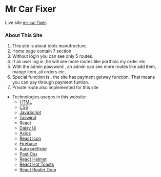 # Mr Car Fixer

Live site [mr car fixer](https://mr-car-fixer.web.app/).



### About This Site
1. This site is about tools manufracture.
2. Home page contain 7 section.
3. Without login you can see only 5 routes.
4. If an user log in ,he will see more routes like portfloio my order etc
5. With the admin password ,  an admin can see more routes like add item, mange item ,all orders etc.
6. Special function is , the site has payment getway function. That means you can pay through payment funtion.
7. Private route also implemented for this site




- Technologies useges in this website:
  - [HTML](https://www.w3schools.com/html/html_intro.asp)
  - [CSS](https://www.w3schools.com/css/css_intro.asp)
  - [JavaScript](https://www.w3schools.com/js/js_intro.asp)
  - [Tailwind](https://tailwindcss.com/)
  - [React](https://reactjs.org/)
  - [Daisy Ui](https://daisy.design/)
  - [Axios](https://axios-http.com/docs/intro)
  - [React Icon](https://react-icons.netlify.com/)
  - [Firebase](https://firebase.google.com/)
  - [Auto prefixier](https://autoprefixer.github.io/)
  - [Post Css](https://postcss.org/)
  - [React Helmet](https://react-helmet.github.io/)
  - [React Hot Toasts](https://react-hot-toasts.github.io/)
  - [React Router Dom](https://reacttraining.com/react-router/web/guides/quick-start)
